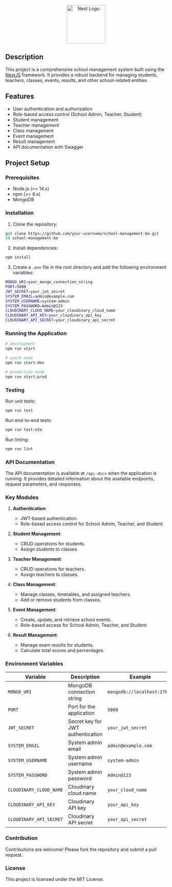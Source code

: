 <p align="center">
  <a href="http://nestjs.com/" target="blank"><img src="https://nestjs.com/img/logo-small.svg" width="120" alt="Nest Logo" /></a>
</p>

## Description

This project is a comprehensive school management system built using the [NestJS](https://nestjs.com) framework. It provides a robust backend for managing students, teachers, classes, events, results, and other school-related entities.

## Features

- User authentication and authorization
- Role-based access control (School Admin, Teacher, Student)
- Student management
- Teacher management
- Class management
- Event management
- Result management
- API documentation with Swagger

## Project Setup

### Prerequisites

- Node.js (>= 14.x)
- npm (>= 6.x)
- MongoDB

### Installation

1. Clone the repository:

```bash
git clone https://github.com/your-username/school-management-be.git
cd school-management-be
```

2. Install dependencies:

```bash
npm install
```

3. Create a `.env` file in the root directory and add the following environment variables:

```bash
MONGO_URI=your_mongo_connection_string
PORT=5000
JWT_SECRET=your_jwt_secret
SYSTEM_EMAIL=admin@example.com
SYSTEM_USERNAME=system-admin
SYSTEM_PASSWORD=Admin@123
CLOUDINARY_CLOUD_NAME=your_cloudinary_cloud_name
CLOUDINARY_API_KEY=your_cloudinary_api_key
CLOUDINARY_API_SECRET=your_cloudinary_api_secret
```

### Running the Application

```bash
# development
npm run start

# watch mode
npm run start:dev

# production mode
npm run start:prod
```

### Testing

Run unit tests:

```bash
npm run test
```

Run end-to-end tests:

```bash
npm run test:e2e
```

Run linting:

```bash
npm run lint
```

### API Documentation

The API documentation is available at `/api-docs` when the application is running. It provides detailed information about the available endpoints, request parameters, and responses.

### Key Modules

1. **Authentication**:
   - JWT-based authentication.
   - Role-based access control for School Admin, Teacher, and Student.

2. **Student Management**:
   - CRUD operations for students.
   - Assign students to classes.

3. **Teacher Management**:
   - CRUD operations for teachers.
   - Assign teachers to classes.

4. **Class Management**:
   - Manage classes, timetables, and assigned teachers.
   - Add or remove students from classes.

5. **Event Management**:
   - Create, update, and retrieve school events.
   - Role-based access for School Admin, Teacher, and Student.

6. **Result Management**:
   - Manage exam results for students.
   - Calculate total scores and percentages.

### Environment Variables

| Variable               | Description                          | Example                     |
|------------------------|--------------------------------------|-----------------------------|
| `MONGO_URI`            | MongoDB connection string            | `mongodb://localhost:27017` |
| `PORT`                 | Port for the application             | `5000`                      |
| `JWT_SECRET`           | Secret key for JWT authentication    | `your_jwt_secret`           |
| `SYSTEM_EMAIL`         | System admin email                   | `admin@example.com`         |
| `SYSTEM_USERNAME`      | System admin username                | `system-admin`              |
| `SYSTEM_PASSWORD`      | System admin password                | `Admin@123`                 |
| `CLOUDINARY_CLOUD_NAME`| Cloudinary cloud name                | `your_cloud_name`           |
| `CLOUDINARY_API_KEY`   | Cloudinary API key                   | `your_api_key`              |
| `CLOUDINARY_API_SECRET`| Cloudinary API secret                | `your_api_secret`           |

### Contribution

Contributions are welcome! Please fork the repository and submit a pull request.

### License

This project is licensed under the MIT License.